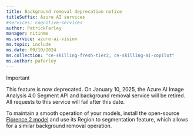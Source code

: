 ```yaml
---
title: Background removal deprecation notice
titleSuffix: Azure AI services
#services: cognitive-services
author: PatrickFarley
manager: nitinme
ms.service: azure-ai-vision
ms.topic: include
ms.date: 09/10/2024
ms.collection: "ce-skilling-fresh-tier2, ce-skilling-ai-copilot"
ms.author: pafarley
---
```


> [!IMPORTANT]
> This feature is now deprecated. On January 10, 2025, the Azure AI Image Analysis 4.0 Segment API and background removal service will be retired. All requests to this service will fail after this date.
>
> To maintain a smooth operation of your models, install the open-source [Florence 2 model](https://huggingface.co/microsoft/Florence-2-large) and use its Region to segmentation feature, which allows for a similar background removal operation.
